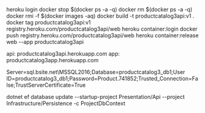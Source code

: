 heroku login
docker stop $(docker ps -a -q)
docker rm $(docker ps -a -q)
docker rmi -f $(docker images -aq)
docker build -t productcatalog3api:v1 .
docker tag productcatalog3api:v1 registry.heroku.com/productcatalog3api/web
heroku container:login
docker push registry.heroku.com/productcatalog3api/web
heroku container:release web --app productcatalog3api

api: productcatalog3api.herokuapp.com
app: productcatalog3app.herokuapp.com

Server=sql.bsite.net\\MSSQL2016;Database=productcatalog3_db1;User ID=productcatalog3_db1;Password=Product.741852;Trusted_Connection=False;TrustServerCertificate=True

dotnet ef database update --startup-project Presentation/Api --project Infrastructure/Persistence -c ProjectDbContext

